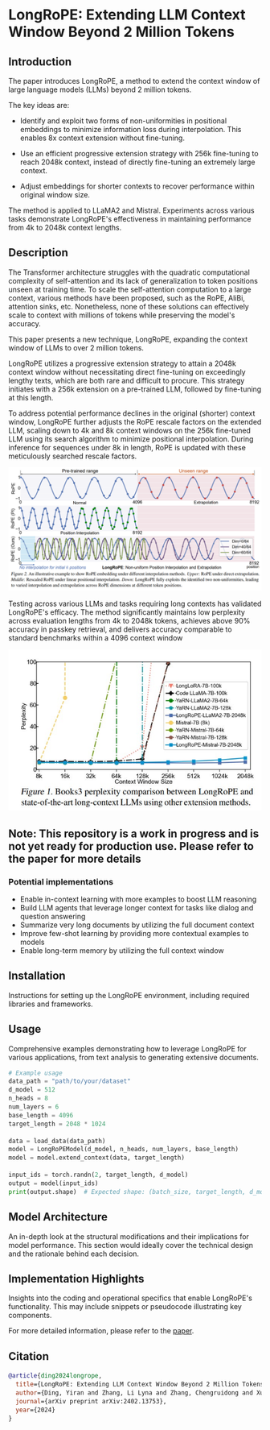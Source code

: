 # LongRoPE: Extending LLM Context Window Beyond 2 Million Tokens

## Introduction

The paper introduces LongRoPE, a method to extend the context window of large language models (LLMs) beyond 2 million tokens.

The key ideas are:

- Identify and exploit two forms of non-uniformities in positional embeddings to minimize information loss during interpolation. This enables 8x context extension without fine-tuning.

- Use an efficient progressive extension strategy with 256k fine-tuning to reach 2048k context, instead of directly fine-tuning an extremely large context.

- Adjust embeddings for shorter contexts to recover performance within original window size.

The method is applied to LLaMA2 and Mistral. Experiments across various tasks demonstrate LongRoPE's effectiveness in maintaining performance from 4k to 2048k context lengths.

## Description

The Transformer architecture struggles with the quadratic computational complexity of self-attention and its lack of generalization to token positions unseen at training time. To scale the self-attention computation to a large context, various methods have been proposed, such as the RoPE, AliBi, attention sinks, etc. Nonetheless, none of these solutions can effectively scale to context with millions of tokens while preserving the model's accuracy.

This paper presents a new technique, LongRoPE, expanding the context window of LLMs to over 2 million tokens.

LongRoPE utilizes a progressive extension strategy to attain a 2048k context window without necessitating direct fine-tuning on exceedingly lengthy texts, which are both rare and difficult to procure. This strategy initiates with a 256k extension on a pre-trained LLM, followed by fine-tuning at this length.

To address potential performance declines in the original (shorter) context window, LongRoPE further adjusts the RoPE rescale factors on the extended LLM, scaling down to 4k and 8k context windows on the 256k fine-tuned LLM using its search algorithm to minimize positional interpolation. During inference for sequences under 8k in length, RoPE is updated with these meticulously searched rescale factors.

![LongRoPE](/images/longrope_interpolation.png)

Testing across various LLMs and tasks requiring long contexts has validated LongRoPE's efficacy. The method significantly maintains low perplexity across evaluation lengths from 4k to 2048k tokens, achieves above 90% accuracy in passkey retrieval, and delivers accuracy comparable to standard benchmarks within a 4096 context window

![LongRoPE](/images/longrope_comparison.jpg)

## Note: This repository is a work in progress and is not yet ready for production use. Please refer to the paper for more details

### Potential implementations

- Enable in-context learning with more examples to boost LLM reasoning
- Build LLM agents that leverage longer context for tasks like dialog and question answering
- Summarize very long documents by utilizing the full document context
- Improve few-shot learning by providing more contextual examples to models
- Enable long-term memory by utilizing the full context window

## Installation

Instructions for setting up the LongRoPE environment, including required libraries and frameworks.

## Usage

Comprehensive examples demonstrating how to leverage LongRoPE for various applications, from text analysis to generating extensive documents.

```python
# Example usage
data_path = "path/to/your/dataset"
d_model = 512
n_heads = 8
num_layers = 6
base_length = 4096
target_length = 2048 * 1024

data = load_data(data_path)
model = LongRoPEModel(d_model, n_heads, num_layers, base_length)
model = model.extend_context(data, target_length)

input_ids = torch.randn(2, target_length, d_model)
output = model(input_ids)
print(output.shape)  # Expected shape: (batch_size, target_length, d_model)
```

## Model Architecture

An in-depth look at the structural modifications and their implications for model performance. This section would ideally cover the technical design and the rationale behind each decision.

## Implementation Highlights

Insights into the coding and operational specifics that enable LongRoPE's functionality. This may include snippets or pseudocode illustrating key components.

For more detailed information, please refer to the [paper](https://arxiv.org/pdf/2402.13753.pdf).

## Citation

```bibtex
@article{ding2024longrope,
  title={LongRoPE: Extending LLM Context Window Beyond 2 Million Tokens},
  author={Ding, Yiran and Zhang, Li Lyna and Zhang, Chengruidong and Xu, Yuanyuan and Shang, Ning and Xu, Jiahang and Yang, Fan and Yang, Mao},
  journal={arXiv preprint arXiv:2402.13753},
  year={2024}
}
```
